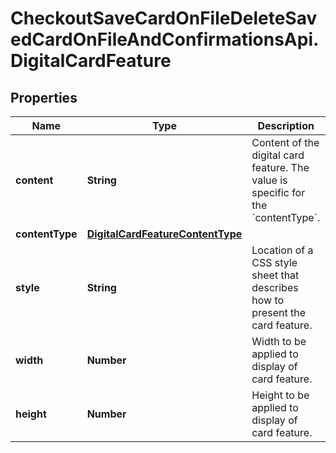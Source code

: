 # CheckoutSaveCardOnFileDeleteSavedCardOnFileAndConfirmationsApi.DigitalCardFeature

## Properties

Name | Type | Description | Notes
------------ | ------------- | ------------- | -------------
**content** | **String** | Content of the digital card feature. The value is specific for the &#x60;contentType&#x60;. | 
**contentType** | [**DigitalCardFeatureContentType**](DigitalCardFeatureContentType.md) |  | 
**style** | **String** | Location of a CSS style sheet that describes how to present the card feature. | [optional] 
**width** | **Number** | Width to be applied to display of card feature. | [optional] 
**height** | **Number** | Height to be applied to display of card feature. | [optional] 


